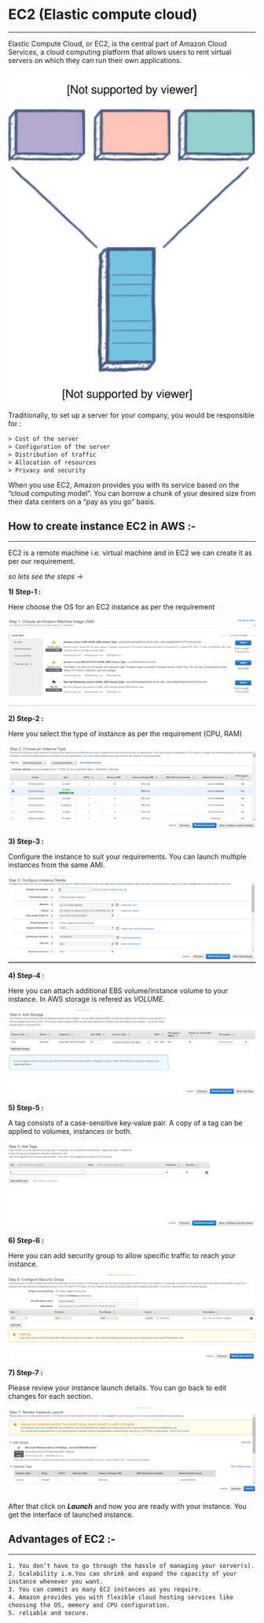 # EC2 (Elastic compute cloud)
***

Elastic Compute Cloud, or EC2, is the central part of Amazon Cloud Services, a cloud computing platform that allows users to rent virtual servers on which they can run their own applications.

 ![Image](server.svg)

Traditionally, to set up a server for your company, you would be responsible for :

```
> Cost of the server
> Configuration of the server
> Distribution of traffic
> Allocation of resources
> Privacy and security
```

When you use EC2, Amazon provides you with its service based on the “cloud computing model”. You can borrow a chunk of your desired size from their data centers on a “pay as you go” basis.




## How to create instance EC2 in AWS :-
***

EC2 is a remote machine i.e. virtual machine and in EC2 we can create it as per our requirement.

*so lets see the steps ->*

**1) Step-1 :** 

Here choose the OS for an EC2 instance as per the requirement 


![Image](step1.png)

**2) Step-2 :**

Here you select the type of instance as per the requirement (CPU, RAM)

![Image](step2.png)

**3) Step-3 :**

Configure the instance to suit your requirements. You can launch multiple instances from the same AMI.


![Image](step3.png)

**4) Step-4** :

Here you can attach additional EBS volume/instance volume to your instance.
In AWS storage is refered as *VOLUME*.


![Image](step4.png)

**5) Step-5 :**

A tag consists of a case-sensitive key-value pair. A copy of a tag can be applied to volumes, instances or both.


![Image](step5.png)

**6) Step-6 :** 

Here you can add security group to allow specific traffic to reach your instance.


![Image](step6.png)

**7) Step-7 :**

Please review your instance launch details. You can go back to edit changes for each section.


![Image](step7.png)

After that click on ***Launch*** and now you are ready with your instance. You get the interface of launched instance. 

## Advantages of EC2 :-
***

```
1. You don’t have to go through the hassle of managing your server(s).
2. Scalability i.e.You can shrink and expand the capacity of your instance whenever you want.
3. You can commit as many EC2 instances as you require.
4. Amazon provides you with flexible cloud hosting services like choosing the OS, memory and CPU configuration.
5. reliable and secure.
```


